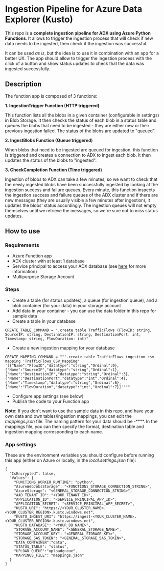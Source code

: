 # Ingestion Pipeline for Azure Data Explorer (Kusto)

This repo is a **complete ingestion pipeline for ADX using Azure Python Functions**.
It allows to trigger the ingestion process that will check if new data needs to be ingested, then check if the ingestion was successful.

It can be used *as is*, but the idea is to use it in combination with an app for a better UX. The app should allow to trigger the ingestion process with the click of a button and show status updates to check that the data was ingested successfully.

## Description

The function app is composed of 3 functions:

**1. IngestionTrigger Function (HTTP triggered)**

This function lists all the blobs in a given container (configurable in settings) in Blob Storage. It then checks the status of each blob in a status table and queues the blobs that need to be ingested - they are either new or their previous ingestion failed. The status of the blobs are updated to "queued".

**2. IngestBlobs Function (Queue triggered)**

When blobs that need to be ingested are queued for ingestion, this function is triggered and creates a connection to ADX to ingest each blob. It then updates the status of the blobs to "ingested".

**3. CheckCompletion Function (Time triggered)**

Ingestion of blobs to ADX can take a few minutes, so we want to check that the newly ingested blobs have been successfully ingested by looking at the ingestion success and failure queues. Every minute, this function inspects the ingestion success and failure queues of the ADX cluster and if there are new messages (they are usually visible a few minutes after ingestion), it updates the blobs' status accordingly. The ingestion queues will not empty themselves until we retrieve the messages, so we're sure not to miss status updates.

## How to use

### Requirements

- Azure Function app
- ADX cluster with at least 1 database
- Service principal to access your ADX database (see [here](https://docs.microsoft.com/en-us/azure/kusto/management/access-control/how-to-provision-aad-app) for more information)
- Multipurpose Storage Account

### Steps

- Create a table (for status updates), a queue (for ingestion queue), and a blob container (for your data) in your storage account
- Add data in your container - you can use the data folder in this repo for sample data
- Create a table in your database
```
CREATE_TABLE_COMMAND = ".create table TrafficFlows (FlowID: string, SourceIP: string, DestinationIP: string, DestinationPort: int, Timestamp: string, FlowDuration: int)"
```
- Create a new ingestion mapping for your database
```
CREATE_MAPPING_COMMAND = """.create table TrafficFlows ingestion csv mapping 'TrafficFlows_CSV_Mapping' '[{"Name":"FlowID","datatype":"string","Ordinal":0}, {"Name":"SourceIP","datatype":"string","Ordinal":1},{"Name":"DestinationIP","datatype":"string","Ordinal":3},{"Name":"DestinationPort","datatype":"int","Ordinal":4},{"Name":"Timestamp","datatype":"string","Ordinal":6},{"Name":"FlowDuration","datatype":"int","Ordinal":7}]'"""
```
- Configure app settings (see below)
- Publish the code to your Function app

**Note:** If you don't want to use the sample data in this repo, and have your own data and own tables/ingestion mappings, you can edit the *mappings.json* file. The naming pattern for your data should be <NAME>-****. In the mappings file, you can then specify the format, destination table and ingestion mapping corresponding to each name.

### App settings

These are the environment variables you should configure before running this app (either on Azure or locally, in the *local.settings.json* file):

```
{
  "IsEncrypted": false,
  "Values": {
    "FUNCTIONS_WORKER_RUNTIME": "python",
    "AzureWebJobsStorage": "<FUNCTIONS_STORAGE_CONNECTION_STRING>",
    "AzureStorage": "<GENERAL_STORAGE_CONNECTION_STRING>",
    "AAD_TENANT_ID": "<YOUR_TENANT_ID>",
    "APPLICATION_ID": "<SERVICE_PRINCIPAL_APP_ID>",
    "APPLICATION_SECRET": "<SERVICE_PRINCIPAL_APP_SECRET>",
    "KUSTO_URI": "https://<YOUR_CLUSTER_NAME>.<YOUR_CLUSTER_REGION>.kusto.windows.net",
    "KUSTO_INGEST_URI": "https://ingest-<YOUR_CLUSTER_NAME>.<YOUR_CLUSTER_REGION>.kusto.windows.net",
    "KUSTO_DATABASE": "<YOUR_DB_NAME>",
    "STORAGE_ACCOUNT_NAME": "<GENERAL_STORAGE_NAME>",
    "STORAGE_ACCOUNT_KEY": "<GENERAL_STORAGE_KEY>",
    "STORAGE_SAS_TOKEN": "<GENERAL_STORAGE_SAS_TOKEN>",
    "DATA_CONTAINER":"data",
    "STATUS_TABLE": "status",
    "UPLOAD_QUEUE":"uploadqueue",
    "MAPPINGS_FILE": "mappings.json"
  }
}
```


